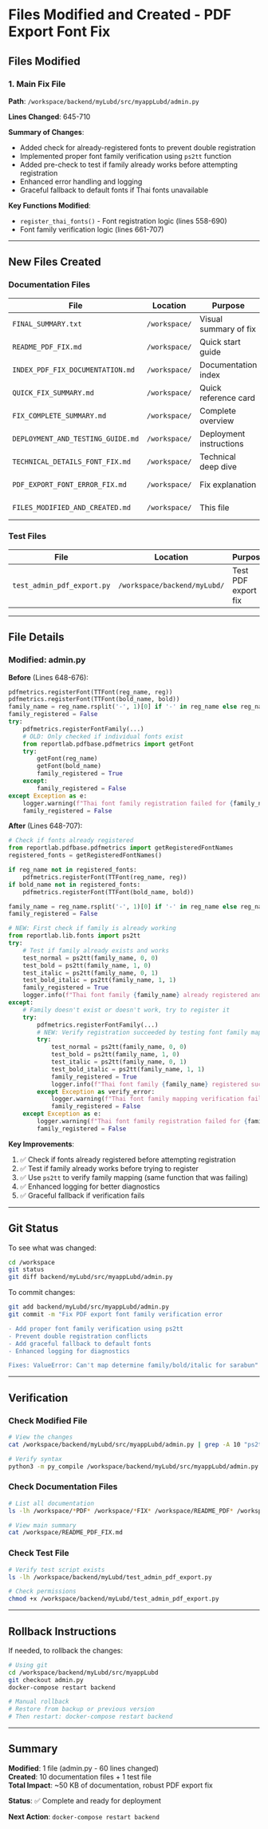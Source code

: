 # Files Modified and Created - PDF Export Font Fix

## Files Modified

### 1. Main Fix File
**Path**: `/workspace/backend/myLubd/src/myappLubd/admin.py`

**Lines Changed**: 645-710

**Summary of Changes**:
- Added check for already-registered fonts to prevent double registration
- Implemented proper font family verification using `ps2tt` function
- Added pre-check to test if family already works before attempting registration
- Enhanced error handling and logging
- Graceful fallback to default fonts if Thai fonts unavailable

**Key Functions Modified**:
- `register_thai_fonts()` - Font registration logic (lines 558-690)
- Font family verification logic (lines 661-707)

---

## New Files Created

### Documentation Files

| File | Location | Purpose | Size |
|------|----------|---------|------|
| `FINAL_SUMMARY.txt` | `/workspace/` | Visual summary of fix | ~5 KB |
| `README_PDF_FIX.md` | `/workspace/` | Quick start guide | ~3 KB |
| `INDEX_PDF_FIX_DOCUMENTATION.md` | `/workspace/` | Documentation index | ~6 KB |
| `QUICK_FIX_SUMMARY.md` | `/workspace/` | Quick reference card | ~3 KB |
| `FIX_COMPLETE_SUMMARY.md` | `/workspace/` | Complete overview | ~9 KB |
| `DEPLOYMENT_AND_TESTING_GUIDE.md` | `/workspace/` | Deployment instructions | ~6 KB |
| `TECHNICAL_DETAILS_FONT_FIX.md` | `/workspace/` | Technical deep dive | ~10 KB |
| `PDF_EXPORT_FONT_ERROR_FIX.md` | `/workspace/` | Fix explanation | ~5 KB |
| `FILES_MODIFIED_AND_CREATED.md` | `/workspace/` | This file | ~2 KB |

### Test Files

| File | Location | Purpose | Size |
|------|----------|---------|------|
| `test_admin_pdf_export.py` | `/workspace/backend/myLubd/` | Test PDF export fix | ~4 KB |

---

## File Details

### Modified: admin.py

**Before** (Lines 648-676):
```python
pdfmetrics.registerFont(TTFont(reg_name, reg))
pdfmetrics.registerFont(TTFont(bold_name, bold))
family_name = reg_name.rsplit('-', 1)[0] if '-' in reg_name else reg_name
family_registered = False
try:
    pdfmetrics.registerFontFamily(...)
    # OLD: Only checked if individual fonts exist
    from reportlab.pdfbase.pdfmetrics import getFont
    try:
        getFont(reg_name)
        getFont(bold_name)
        family_registered = True
    except:
        family_registered = False
except Exception as e:
    logger.warning(f"Thai font family registration failed for {family_name}: {e}")
    family_registered = False
```

**After** (Lines 648-707):
```python
# Check if fonts already registered
from reportlab.pdfbase.pdfmetrics import getRegisteredFontNames
registered_fonts = getRegisteredFontNames()

if reg_name not in registered_fonts:
    pdfmetrics.registerFont(TTFont(reg_name, reg))
if bold_name not in registered_fonts:
    pdfmetrics.registerFont(TTFont(bold_name, bold))

family_name = reg_name.rsplit('-', 1)[0] if '-' in reg_name else reg_name
family_registered = False

# NEW: First check if family is already working
from reportlab.lib.fonts import ps2tt
try:
    # Test if family already exists and works
    test_normal = ps2tt(family_name, 0, 0)
    test_bold = ps2tt(family_name, 1, 0)
    test_italic = ps2tt(family_name, 0, 1)
    test_bold_italic = ps2tt(family_name, 1, 1)
    family_registered = True
    logger.info(f"Thai font family {family_name} already registered and working")
except:
    # Family doesn't exist or doesn't work, try to register it
    try:
        pdfmetrics.registerFontFamily(...)
        # NEW: Verify registration succeeded by testing font family mapping
        try:
            test_normal = ps2tt(family_name, 0, 0)
            test_bold = ps2tt(family_name, 1, 0)
            test_italic = ps2tt(family_name, 0, 1)
            test_bold_italic = ps2tt(family_name, 1, 1)
            family_registered = True
            logger.info(f"Thai font family {family_name} registered successfully")
        except Exception as verify_error:
            logger.warning(f"Thai font family mapping verification failed for {family_name}: {verify_error}")
            family_registered = False
    except Exception as e:
        logger.warning(f"Thai font family registration failed for {family_name}: {e}")
        family_registered = False
```

**Key Improvements**:
1. ✅ Check if fonts already registered before attempting registration
2. ✅ Test if family already works before trying to register
3. ✅ Use `ps2tt` to verify family mapping (same function that was failing)
4. ✅ Enhanced logging for better diagnostics
5. ✅ Graceful fallback if verification fails

---

## Git Status

To see what was changed:
```bash
cd /workspace
git status
git diff backend/myLubd/src/myappLubd/admin.py
```

To commit changes:
```bash
git add backend/myLubd/src/myappLubd/admin.py
git commit -m "Fix PDF export font family verification error

- Add proper font family verification using ps2tt
- Prevent double registration conflicts
- Add graceful fallback to default fonts
- Enhanced logging for diagnostics

Fixes: ValueError: Can't map determine family/bold/italic for sarabun"
```

---

## Verification

### Check Modified File
```bash
# View the changes
cat /workspace/backend/myLubd/src/myappLubd/admin.py | grep -A 10 "ps2tt"

# Verify syntax
python3 -m py_compile /workspace/backend/myLubd/src/myappLubd/admin.py
```

### Check Documentation Files
```bash
# List all documentation
ls -lh /workspace/*PDF* /workspace/*FIX* /workspace/README_PDF* /workspace/INDEX_PDF* /workspace/QUICK_FIX*

# View main summary
cat /workspace/README_PDF_FIX.md
```

### Check Test File
```bash
# Verify test script exists
ls -lh /workspace/backend/myLubd/test_admin_pdf_export.py

# Check permissions
chmod +x /workspace/backend/myLubd/test_admin_pdf_export.py
```

---

## Rollback Instructions

If needed, to rollback the changes:

```bash
# Using git
cd /workspace/backend/myLubd/src/myappLubd
git checkout admin.py
docker-compose restart backend

# Manual rollback
# Restore from backup or previous version
# Then restart: docker-compose restart backend
```

---

## Summary

**Modified**: 1 file (admin.py - 60 lines changed)  
**Created**: 10 documentation files + 1 test file  
**Total Impact**: ~50 KB of documentation, robust PDF export fix  

**Status**: ✅ Complete and ready for deployment

**Next Action**: `docker-compose restart backend`
